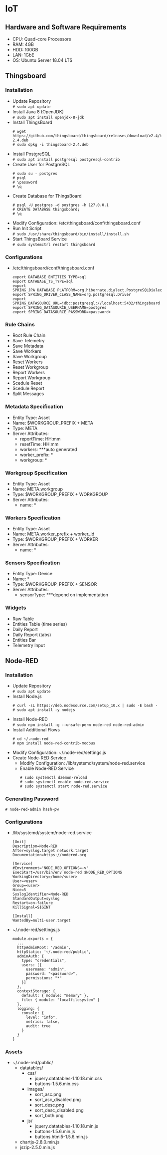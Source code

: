 # IoT

## Hardware and Software Requirements
- CPU: Quad-core Processors
- RAM: 4GB
- HDD: 100GB
- LAN: 1GbE 
- OS: Ubuntu Server 18.04 LTS

## Thingsboard

### Installation
- Update Repository  
  `# sudo apt update`
- Install Java 8 (OpenJDK)  
  `# sudo apt install openjdk-8-jdk`
- Install ThingsBoard  
  ```
  # wget https://github.com/thingsboard/thingsboard/releases/download/v2.4/thingsboard-2.4.deb
  # sudo dpkg -i thingsboard-2.4.deb
  ```
- Install PostgreSQL  
  `# sudo apt install postgresql postgresql-contrib`
- Create User for PostgreSQL  
  ```
  # sudo su - postgres
  # psql
  # \password
  # \q
  ```
- Create Database for ThingsBoard  
  ```
  # psql -U postgres -d postgres -h 127.0.0.1
  # CREATE DATABASE thingsboard;
  # \q
  ```
- Modify Configuration: /etc/thingsboard/conf/thingsboard.conf  
- Run Init Script  
  `# sudo /usr/share/thingsboard/bin/install/install.sh`
- Start ThingsBoard Service  
  `# sudo systemctrl restart thingsboard`

### Configurations
- /etc/thingsboard/conf/thingsboard.conf  
  ```
  export DATABASE_ENTITIES_TYPE=sql
  export DATABASE_TS_TYPE=sql
  export SPRING_JPA_DATABASE_PLATFORM=org.hibernate.dialect.PostgreSQLDialect
  export SPRING_DRIVER_CLASS_NAME=org.postgresql.Driver
  export SPRING_DATASOURCE_URL=jdbc:postgresql://localhost:5432/thingsboard
  export SPRING_DATASOURCE_USERNAME=postgres
  export SPRING_DATASOURCE_PASSWORD=<password>
  ```

### Rule Chains
- Root Rule Chain
- Save Telemetry
- Save Metadata
- Save Workers
- Save Workgroup
- Reset Workers
- Reset Workgroup
- Report Workers
- Report Workgroup
- Scedule Reset 
- Scedule Report 
- Split Messages

### Metadata Specification
- Entity Type: Asset
- Name: $WORKGROUP_PREFIX + META
- Type: META
- Server Attributes: 
  - reportTime: HH:mm
  - resetTime: HH:mm
  - workers: ***auto generated
  - worker_prefix: *
  - workgroup: *

### Workgroup Specification
- Entity Type: Asset
- Name: META.workgroup
- Type: $WORKGROUP_PREFIX + WORKGROUP
- Server Attributes: 
  - name: *

### Workers Specification
- Entity Type: Asset
- Name: META.worker_prefix + worker_id
- Type: $WORKGROUP_PREFIX + WORKER
- Server Attributes: 
  - name: *

### Sensors Specification
- Entity Type: Device
- Name: *
- Type: $WORKGROUP_PREFIX + SENSOR
- Server Attributes: 
  - sensorType: ***depend on implementation
  
### Widgets
- Raw Table
- Entities Table (time series)
- Daily Report
- Daily Report (tabs)
- Entities Bar
- Telemetry Input

## Node-RED

### Installation
- Update Repository  
  `# sudo apt update`
- Install Node.js  
  ```
  # curl -sL https://deb.nodesource.com/setup_10.x | sudo -E bash -
  # sudo apt install -y nodejs
  ```
- Install Node-RED  
  `# sudo npm install -g --unsafe-perm node-red node-red-admin`
- Install Additional Flows  
  ```
  # cd ~/.node-red
  # npm install node-red-contrib-modbus
  ```
- Modify Configuration: ~/.node-red/settings.js  
- Create Node-RED Service  
  - Modify Configuration: /lib/systemd/system/node-red.service  
  - Enable Node-RED Service  
    ```
    # sudo systemctl daemon-reload
    # sudo systemctl enable node-red.service
    # sudo systemctl start node-red.service
    ```

### Generating Password  
  `# node-red-admin hash-pw`
	
### Configurations
- /lib/systemd/system/node-red.service  
  ```
  [Unit]
  Description=Node-RED
  After=syslog.target network.target
  Documentation=https://nodered.org

  [Service]
  #Environment="NODE_RED_OPTIONS=-v"
  ExecStart=/usr/bin/env node-red $NODE_RED_OPTIONS
  WorkingDirectory=/home/<user>
  User=<user>
  Group=<user>
  Nice=5
  SyslogIdentifier=Node-RED
  StandardOutput=syslog
  Restart=on-failure
  KillSignal=SIGINT

  [Install]
  WantedBy=multi-user.target
  ```
- ~/.node-red/settings.js  
  ```
  module.exports = {
    ...
    httpAdminRoot: '/admin',
    httpStatic: '~/.node-red/public',
    adminAuth: {
      type: "credentials",
      users: [{
        username: "admin",
        password: "<password>",
        permissions: "*"
      }]
    },
    contextStorage: {
      default: { module: "memory" },
      file: { module: "localfilesystem" }
    },
    logging: {
      console: {
        level: "info",
        metrics: false,
        audit: true
      }
    }
  }
  ```

### Assets
- ~/.node-red/public/
  - datatables/
    - css/
	    - jquery.datatables-1.10.18.min.css
      - buttons-1.5.6.min.css
    - images/
      - sort_asc.png
      - sort_asc_disabled.png
      - sort_desc.png
      - sort_desc_disabled.png
      - sort_both.png
    - js/
	    - jquery.datatables-1.10.18.min.js
      - buttons-1.5.6.min.js
      - buttons.html5-1.5.6.min.js
  - chartjs-2.8.0.min.js
  - jszip-2.5.0.min.js